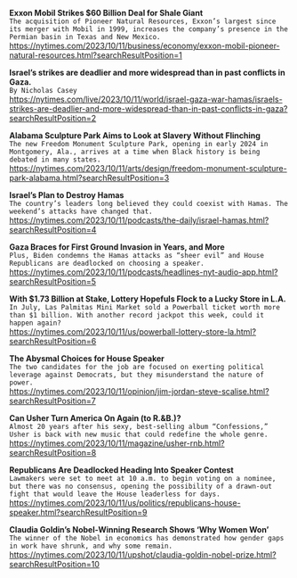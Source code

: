 **Exxon Mobil Strikes $60 Billion Deal for Shale Giant**\
`The acquisition of Pioneer Natural Resources, Exxon’s largest since its merger with Mobil in 1999, increases the company’s presence in the Permian basin in Texas and New Mexico.`\
https://nytimes.com/2023/10/11/business/economy/exxon-mobil-pioneer-natural-resources.html?searchResultPosition=1

**Israel’s strikes are deadlier and more widespread than in past conflicts in Gaza.**\
`By Nicholas Casey`\
https://nytimes.com/live/2023/10/11/world/israel-gaza-war-hamas/israels-strikes-are-deadlier-and-more-widespread-than-in-past-conflicts-in-gaza?searchResultPosition=2

**Alabama Sculpture Park Aims to Look at Slavery Without Flinching**\
`The new Freedom Monument Sculpture Park, opening in early 2024 in Montgomery, Ala., arrives at a time when Black history is being debated in many states.`\
https://nytimes.com/2023/10/11/arts/design/freedom-monument-sculpture-park-alabama.html?searchResultPosition=3

**Israel’s Plan to Destroy Hamas**\
`The country’s leaders long believed they could coexist with Hamas. The weekend’s attacks have changed that.`\
https://nytimes.com/2023/10/11/podcasts/the-daily/israel-hamas.html?searchResultPosition=4

**Gaza Braces for First Ground Invasion in Years, and More**\
`Plus, Biden condemns the Hamas attacks as “sheer evil” and House Republicans are deadlocked on choosing a speaker.`\
https://nytimes.com/2023/10/11/podcasts/headlines-nyt-audio-app.html?searchResultPosition=5

**With $1.73 Billion at Stake, Lottery Hopefuls Flock to a Lucky Store in L.A.**\
`In July, Las Palmitas Mini Market sold a Powerball ticket worth more than $1 billion. With another record jackpot this week, could it happen again?`\
https://nytimes.com/2023/10/11/us/powerball-lottery-store-la.html?searchResultPosition=6

**The Abysmal Choices for House Speaker**\
`The two candidates for the job are focused on exerting political leverage against Democrats, but they misunderstand the nature of power.`\
https://nytimes.com/2023/10/11/opinion/jim-jordan-steve-scalise.html?searchResultPosition=7

**Can Usher Turn America On Again (to R.&B.)?**\
`Almost 20 years after his sexy, best-selling album “Confessions,” Usher is back with new music that could redefine the whole genre.`\
https://nytimes.com/2023/10/11/magazine/usher-rnb.html?searchResultPosition=8

**Republicans Are Deadlocked Heading Into Speaker Contest**\
`Lawmakers were set to meet at 10 a.m. to begin voting on a nominee, but there was no consensus, opening the possibility of a drawn-out fight that would leave the House leaderless for days.`\
https://nytimes.com/2023/10/11/us/politics/republicans-house-speaker.html?searchResultPosition=9

**Claudia Goldin’s Nobel-Winning Research Shows ‘Why Women Won’**\
`The winner of the Nobel in economics has demonstrated how gender gaps in work have shrunk, and why some remain.`\
https://nytimes.com/2023/10/11/upshot/claudia-goldin-nobel-prize.html?searchResultPosition=10

